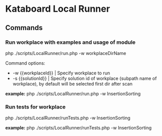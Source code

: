# Kataboard Local Runner

## Commands

### Run workplace with examples and usage of module

php ./scripts/LocalRunner/run.php -w workplaceDirName

Command options:
* -w {{workplaceId}} | Specify workplace to run
* -s {{solutionId}} | Specify solution id of workplace (subpath name of workplace), by default will be selected first dir after scan

**example:** php ./scripts/LocalRunner/run.php -w InsertionSorting

### Run tests for workplace

php ./scripts/LocalRunner/runTests.php -w InsertionSorting

**example:** php ./scripts/LocalRunner/runTests.php -w InsertionSorting



